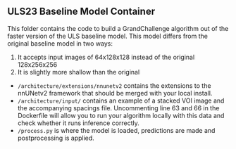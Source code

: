 ## ULS23 Baseline Model Container
This folder contains the code to build a GrandChallenge algorithm out of the faster version of the ULS baseline model. This model differs from the original baseline model in two ways:
1. It accepts input images of 64x128x128 instead of the original 128x256x256
2. It is slightly more shallow than the original

- `/architecture/extensions/nnunetv2` contains the extensions to the nnUNetv2 framework that should be merged with your local install.
- `/architecture/input/` contains an example of a stacked VOI image and the accompanying spacings file. Uncommenting line 63 and 66 in the Dockerfile will allow you to run your algorithm locally with this data and check whether it runs inference correctly.
- `/process.py` is where the model is loaded, predictions are made and postprocessing is applied.
